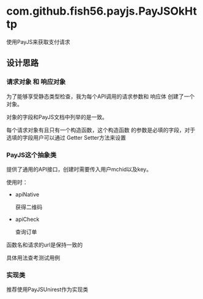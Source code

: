 # com.github.fish56.payjs.PayJSOkHttp
使用PayJS来获取支付请求

## 设计思路

### 请求对象 和 响应对象
为了能够享受静态类型检查，我为每个API调用的请求参数和
响应体 创建了一个对象。

对象的字段和PayJS文档中列举的是一致。

每个请求对象有且只有一个构造函数，这个构造函数
的参数是必填的字段，对于选填的字段用户可以通过
Getter Setter方法来设置

### PayJS这个抽象类
提供了通用的API接口，创建时需要传入用户mchid以及key。

使用时：

- apiNative
  
  获得二维码
  
- apiCheck

  查询订单
  
函数名和请求的url是保持一致的

具体用法查考测试用例

### 实现类
推荐使用PayJSUnirest作为实现类